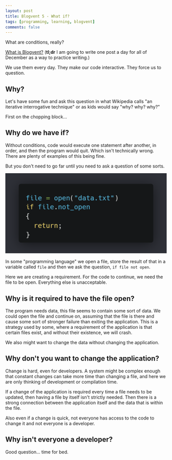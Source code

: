 ```yaml
---
layout: post
title: Blogvent 5 - What if?
tags: [programming, learning, blogvent]
comments: false
---
```


What are conditions, really?

[What is Blogvent?](/2022-11-27-blogvent-calendar/) (**tl;dr** I am going to write one post a day for all of December as a way to practice writing.)

We use them every day. They make our code interactive. They force us to question.

## Why?

Let's have some fun and ask this question in what Wikipedia calls "an iterative interrogative technique" or as kids would say "why? why? why?"

First on the chopping block...

## Why do we have if?

Without conditions, code would execute one statement after another, in order, and then the program would quit. Which isn't technically wrong. There are plenty of examples of this being fine.

But you don't need to go far until you need to ask a question of some sorts.

![if1](/img/if1.png "we open a file, then we ask, if file not open, then we return")

In some "programming language" we open a file, store the result of that in a variable called `file` and then we ask the question, `if file not open`.

Here we are creating a requirement. For the code to continue, we need the file to be open. Everything else is unacceptable.

## Why is it required to have the file open?

The program needs data, this file seems to contain some sort of data. We could open the file and continue on, assuming that the file is there and cause some sort of stronger failure than exiting the application. This is a strategy used by some, where a requirement of the application is that certain files exist, and without their existence, we will crash.

We also might want to change the data without changing the application.

## Why don't you want to change the application?

Change is hard, even for developers. A system might be complex enough that constant changes can take more time than changing a file, and here we are only thinking of development or compilation time.

If a change of the application is required every time a file needs to be updated, then having a file by itself isn't strictly needed. Then there is a strong connection between the application itself and the data that is within the file.

Also even if a change is quick, not everyone has access to the code to change it and not everyone is a developer.

## Why isn't everyone a developer?

Good question... time for bed.